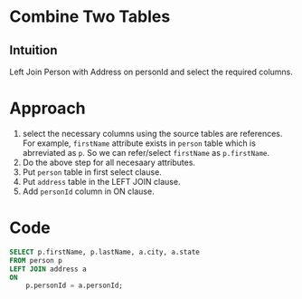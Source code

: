 # Combine Two Tables

## Intuition
Left Join Person with Address on personId and select the required columns.

# Approach
1. select the necessary columns using the source tables are references. For example, `firstName` attribute exists in `person` table which is abrreviated as `p`. So we can refer/select `firstName` as `p.firstName`.
2. Do the above step for all necesaary attributes.
3. Put `person` table in first select clause.
4. Put `address` table in the LEFT JOIN clause.
5. Add `personId` column in ON clause.

# Code
```sql
SELECT p.firstName, p.lastName, a.city, a.state
FROM person p
LEFT JOIN address a
ON
    p.personId = a.personId;
```